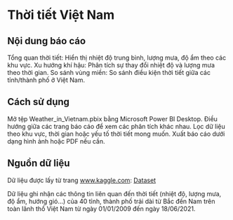# Thời tiết Việt Nam
## Nội dung báo cáo
Tổng quan thời tiết: Hiển thị nhiệt độ trung bình, lượng mưa, độ ẩm theo các khu vực.
Xu hướng khí hậu: Phân tích sự thay đổi nhiệt độ và lượng mưa theo thời gian.
So sánh vùng miền: So sánh điều kiện thời tiết giữa các tỉnh/thành phố ở Việt Nam.

## Cách sử dụng
Mở tệp Weather_in_Vietnam.pbix bằng Microsoft Power BI Desktop.
Điều hướng giữa các trang báo cáo để xem các phân tích khác nhau.
Lọc dữ liệu theo khu vực, thời gian hoặc yếu tố thời tiết mong muốn.
Xuất báo cáo dưới dạng hình ảnh hoặc PDF nếu cần.

## Nguồn dữ liệu
Dữ liệu được lấy từ trang www.kaggle.com: [Dataset](https://www.kaggle.com/datasets/vanviethieuanh/vietnam-weather-data)

Dữ liệu ghi nhận các thông tin liên quan đến thời tiết (nhiệt độ, lượng
mưa, độ ẩm, hướng gió…) của 40 tỉnh, thành phố trải dài từ Bắc đến Nam trên toàn lãnh
thổ Việt Nam từ ngày 01/01/2009 đến ngày 18/06/2021.
